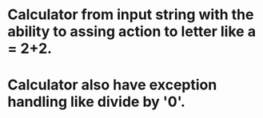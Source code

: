 # Calculator from input string with the ability to assing action to letter like a = 2+2.
# Calculator also have exception handling like divide by '0'.
